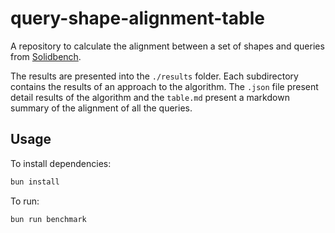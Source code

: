 # query-shape-alignment-table

A repository to calculate the alignment between a set of shapes and queries from [Solidbench](https://github.com/SolidBench/SolidBench.js/tree/master/templates/queries).

The results are presented into the `./results` folder. 
Each subdirectory contains the results of an approach to the algorithm.
The `.json` file present detail results of the algorithm and the 
`table.md` present a markdown summary of the alignment of all the queries.

## Usage

To install dependencies:

```bash
bun install
```

To run:

```bash
bun run benchmark
```